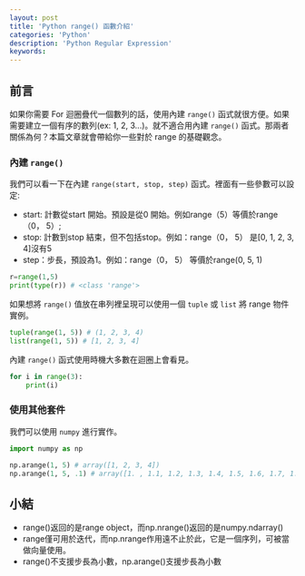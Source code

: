 ```yaml
---
layout: post
title: 'Python range() 函數介紹'
categories: 'Python'
description: 'Python Regular Expression'
keywords: 
---
```


## 前言
如果你需要 For 迴圈疊代一個數列的話，使用內建 `range()` 函式就很方便。如果需要建立一個有序的數列(ex: 1, 2, 3...)。就不適合用內建 `range()` 函式。那兩者關係為何？本篇文章就會帶給你一些對於 range 的基礎觀念。

### 內建 `range()`
我們可以看一下在內建 `range(start, stop, step)` 函式。裡面有一些參數可以設定:
- start: 計數從start 開始。預設是從0 開始。例如range（5）等價於range（0， 5）;
- stop: 計數到stop 結束，但不包括stop。例如：range（0， 5） 是[0, 1, 2, 3, 4]沒有5
- step：步長，預設為1。例如：range（0， 5） 等價於range(0, 5, 1)

```py
r=range(1,5)
print(type(r)) # <class 'range'>
```

如果想將 `range()` 值放在串列裡呈現可以使用一個 `tuple` 或 `list` 將 range 物件實例。

```py
tuple(range(1, 5)) # (1, 2, 3, 4)
list(range(1, 5)) # [1, 2, 3, 4]
```

內建 `range()` 函式使用時機大多數在迴圈上會看見。

```py
for i in range(3):
    print(i)
```

### 使用其他套件
我們可以使用 `numpy` 進行實作。

```py
import numpy as np

np.arange(1, 5) # array([1, 2, 3, 4])
np.arange(1, 5, .1) # array([1. , 1.1, 1.2, 1.3, 1.4, 1.5, 1.6, 1.7, 1.8, 1.9])
```

## 小結
- range()返回的是range object，而np.nrange()返回的是numpy.ndarray()
- range僅可用於迭代，而np.nrange作用遠不止於此，它是一個序列，可被當做向量使用。
- range()不支援步長為小數，np.arange()支援步長為小數

